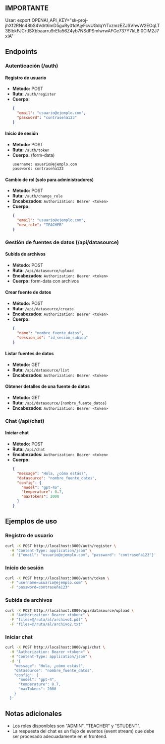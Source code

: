 ## IMPORTANTE

Usar: export OPENAI_API_KEY="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"

## Endpoints

### Autenticación (/auth)

#### Registro de usuario
- **Método:** POST
- **Ruta:** `/auth/register`
- **Cuerpo:**
  ```json
  {
    "email": "usuario@ejemplo.com",
    "password": "contraseña123"
  }
  ```

#### Inicio de sesión
- **Método:** POST
- **Ruta:** `/auth/token`
- **Cuerpo:** (form-data)
  ```
  username: usuario@ejemplo.com
  password: contraseña123
  ```

#### Cambio de rol (solo para administradores)
- **Método:** POST
- **Ruta:** `/auth/change_role`
- **Encabezados:** `Authorization: Bearer <token>`
- **Cuerpo:**
  ```json
  {
    "email": "usuario@ejemplo.com",
    "new_role": "TEACHER"
  }
  ```

### Gestión de fuentes de datos (/api/datasource)

#### Subida de archivos
- **Método:** POST
- **Ruta:** `/api/datasource/upload`
- **Encabezados:** `Authorization: Bearer <token>`
- **Cuerpo:** form-data con archivos

#### Crear fuente de datos
- **Método:** POST
- **Ruta:** `/api/datasource/create`
- **Encabezados:** `Authorization: Bearer <token>`
- **Cuerpo:**
  ```json
  {
    "name": "nombre_fuente_datos",
    "session_id": "id_sesion_subida"
  }
  ```

#### Listar fuentes de datos
- **Método:** GET
- **Ruta:** `/api/datasource/list`
- **Encabezados:** `Authorization: Bearer <token>`

#### Obtener detalles de una fuente de datos
- **Método:** GET
- **Ruta:** `/api/datasource/{nombre_fuente_datos}`
- **Encabezados:** `Authorization: Bearer <token>`

### Chat (/api/chat)

#### Iniciar chat
- **Método:** POST
- **Ruta:** `/api/chat`
- **Encabezados:** `Authorization: Bearer <token>`
- **Cuerpo:**
  ```json
  {
    "message": "Hola, ¿cómo estás?",
    "datasource": "nombre_fuente_datos",
    "config": {
      "model": "gpt-4o",
      "temperature": 0.7,
      "maxTokens": 2000
    }
  }
  ```

## Ejemplos de uso

### Registro de usuario
```bash
curl -X POST http://localhost:8000/auth/register \
  -H "Content-Type: application/json" \
  -d '{"email": "usuario@ejemplo.com", "password": "contraseña123"}'
```

### Inicio de sesión
```bash
curl -X POST http://localhost:8000/auth/token \
  -F "username=usuario@ejemplo.com" \
  -F "password=contraseña123"
```

### Subida de archivos
```bash
curl -X POST http://localhost:8000/api/datasource/upload \
  -H "Authorization: Bearer <token>" \
  -F "files=@/ruta/al/archivo1.pdf" \
  -F "files=@/ruta/al/archivo2.txt"
```

### Iniciar chat
```bash
curl -X POST http://localhost:8000/api/chat \
  -H "Authorization: Bearer <token>" \
  -H "Content-Type: application/json" \
  -d '{
    "message": "Hola, ¿cómo estás?",
    "datasource": "nombre_fuente_datos",
    "config": {
      "model": "gpt-4",
      "temperature": 0.7,
      "maxTokens": 2000
    }
  }'
```

## Notas adicionales
- Los roles disponibles son "ADMIN", "TEACHER" y "STUDENT".
- La respuesta del chat es un flujo de eventos (event stream) que debe ser procesado adecuadamente en el frontend.
